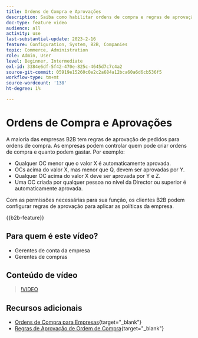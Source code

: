 ```yaml
---
title: Ordens de Compra e Aprovações
description: Saiba como habilitar ordens de compra e regras de aprovação para suas contas da empresa B2B.
doc-type: feature video
audience: all
activity: use
last-substantial-update: 2023-2-16
feature: Configuration, System, B2B, Companies
topic: Commerce, Administration
role: Admin, User
level: Beginner, Intermediate
exl-id: 3384e6df-5f42-470e-825c-4645d7c7c4a2
source-git-commit: 05919e15260c0e2c2a684a12bca60a6d6cb536f5
workflow-type: tm+mt
source-wordcount: '138'
ht-degree: 1%

---
```


# Ordens de Compra e Aprovações

A maioria das empresas B2B tem regras de aprovação de pedidos para ordens de compra. As empresas podem controlar quem pode criar ordens de compra e quanto podem gastar. Por exemplo:

- Qualquer OC menor que o valor X é automaticamente aprovada.
- OCs acima do valor X, mas menor que Q, devem ser aprovadas por Y.
- Qualquer OC acima do valor X deve ser aprovada por Y e Z.
- Uma OC criada por qualquer pessoa no nível da Director ou superior é automaticamente aprovada.

Com as permissões necessárias para sua função, os clientes B2B podem configurar regras de aprovação para aplicar as políticas da empresa.

{{b2b-feature}}

## Para quem é este vídeo?

- Gerentes de conta da empresa
- Gerentes de compras

## Conteúdo de vídeo

>[!VIDEO](https://video.tv.adobe.com/v/3412496?quality=12&learn=on&captions=por_br)

## Recursos adicionais

- [Ordens de Compra para Empresas](https://experienceleague.adobe.com/docs/commerce-admin/b2b/purchase-orders/purchase-order-flow.html?lang=pt-BR){target="_blank"}
- [Regras de Aprovação de Ordem de Compra](https://experienceleague.adobe.com/docs/commerce-admin/b2b/purchase-orders/account-dashboard-approval-rules.html?lang=pt-BR){target="_blank"}
